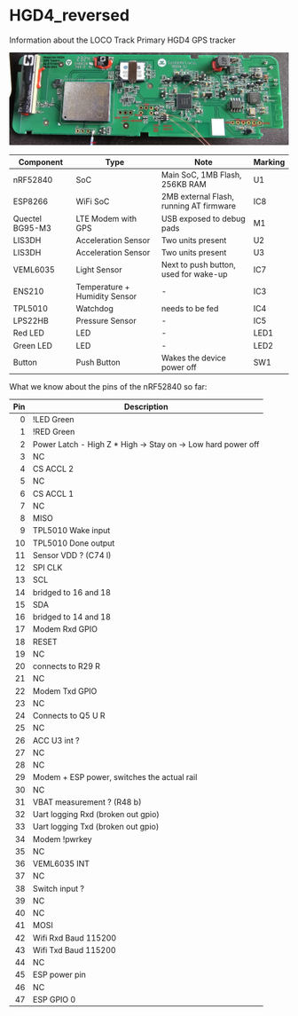 # HGD4_reversed
Information about the LOCO Track Primary HGD4 GPS tracker

![pinout](https://github.com/jonasniesner/HGD4_reversed/blob/main/pinout.webp?raw=true)


| Component                      | Type                      |  Note                                        | Marking |
|--------------------------------|--------------------------|-----------------------------------------------|--------------|
| nRF52840                       | SoC                       | Main SoC, 1MB Flash, 256KB RAM               | U1           |
| ESP8266                        | WiFi SoC                  | 2MB external Flash, running AT firmware      | IC8          |
| Quectel BG95-M3                | LTE Modem with GPS        | USB exposed to debug pads                    | M1           |
| LIS3DH                         | Acceleration Sensor       | Two units present                            | U2           |
| LIS3DH                         | Acceleration Sensor       | Two units present                            | U3           |
| VEML6035                       | Light Sensor              | Next to push button, used for wake-up        | IC7          |
| ENS210                         | Temperature + Humidity Sensor | -                                        | IC3          |
| TPL5010                        | Watchdog                  | needs to be fed                              | IC4          |
| LPS22HB                        | Pressure Sensor           | -                                            | IC5          |
| Red LED                        | LED                       | -                                            | LED1         |
| Green LED                      | LED                       | -                                            | LED2         |
| Button                         | Push Button               | Wakes the device power off                   | SW1          |

What we know about the pins of the nRF52840 so far:

| Pin | Description                                   |
|----:|-----------------------------------------------|
|  0  | !LED Green                                    |
|  1  | !RED Green                                    |
|  2  | Power Latch - High Z * High -> Stay on -> Low hard power off |
|  3  | NC                                           |
|  4  | CS ACCL 2                                    |
|  5  | NC                                           |
|  6  | CS ACCL 1                                    |
|  7  | NC                                           |
|  8  | MISO                                         |
|  9  | TPL5010 Wake input                           |
| 10  | TPL5010 Done output                          |
| 11  | Sensor VDD ?  (C74 l)                        |
| 12  | SPI CLK                                      |
| 13  | SCL                                          |
| 14  | bridged to 16 and 18                         |
| 15  | SDA                                          |
| 16  | bridged to 14 and 18                         |
| 17  | Modem Rxd GPIO                               |
| 18  | RESET                                        |
| 19  | NC                                           |
| 20  | connects to R29 R                            |
| 21  | NC                                           |
| 22  | Modem Txd GPIO                               |
| 23  | NC                                           |
| 24  | Connects to Q5 U R                           |
| 25  | NC                                           |
| 26  | ACC U3 int ?                                 |
| 27  | NC                                           |
| 28  | NC                                           |
| 29  | Modem + ESP power, switches the actual rail  |
| 30  | NC                                           |
| 31  | VBAT measurement ? (R48 b)                   |
| 32  | Uart logging Rxd (broken out gpio)           |
| 33  | Uart logging Txd (broken out gpio)           |
| 34  | Modem !pwrkey                                |
| 35  | NC                                           |
| 36  | VEML6035 INT                                 |
| 37  | NC                                           |
| 38  | Switch input ?                               |
| 39  | NC                                           |
| 40  | NC                                           |
| 41  | MOSI                                         |
| 42  | Wifi Rxd   Baud 115200                       |
| 43  | Wifi Txd   Baud 115200                       |
| 44  | NC                                           |
| 45  | ESP power pin                                |
| 46  | NC                                           |
| 47  | ESP GPIO 0                                   |
